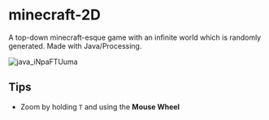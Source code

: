 # minecraft-2D
A top-down minecraft-esque game with an infinite world which is randomly generated. Made with Java/Processing.

![java_iNpaFTUuma](https://user-images.githubusercontent.com/45148959/205670770-726a353d-85be-45d4-b660-f789061718e5.png)

## Tips
* Zoom by holding `T` and using the **Mouse Wheel**
